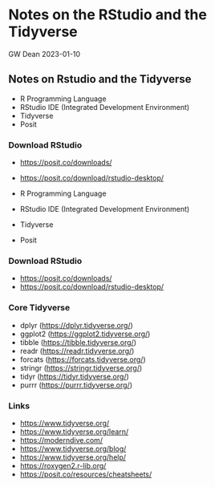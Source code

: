 Notes on the RStudio and the Tidyverse
================
GW Dean
2023-01-10

## Notes on Rstudio and the Tidyverse

-   R Programming Language
-   RStudio IDE (Integrated Development Environment)
-   Tidyverse
-   Posit

### Download RStudio

-   <https://posit.co/downloads/>

-   <https://posit.co/download/rstudio-desktop/>

-   R Programming Language

-   RStudio IDE (Integrated Development Environment)

-   Tidyverse

-   Posit

### Download RStudio

-   <https://posit.co/downloads/>
-   <https://posit.co/download/rstudio-desktop/>

### Core Tidyverse

-   dplyr (<https://dplyr.tidyverse.org/>)
-   ggplot2 (<https://ggplot2.tidyverse.org/>)
-   tibble (<https://tibble.tidyverse.org/>)
-   readr (<https://readr.tidyverse.org/>)
-   forcats (<https://forcats.tidyverse.org/>)
-   stringr (<https://stringr.tidyverse.org/>)
-   tidyr (<https://tidyr.tidyverse.org/>)
-   purrr (<https://purrr.tidyverse.org/>)

### Links

-   <https://www.tidyverse.org/>
-   <https://www.tidyverse.org/learn/>
-   <https://moderndive.com/>
-   <https://www.tidyverse.org/blog/>
-   <https://www.tidyverse.org/help/>
-   <https://roxygen2.r-lib.org/>
-   <https://posit.co/resources/cheatsheets/>
